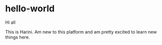 # hello-world


Hi all

This is Harini. Am new to this platform and am pretty excited to learn new things here. 

